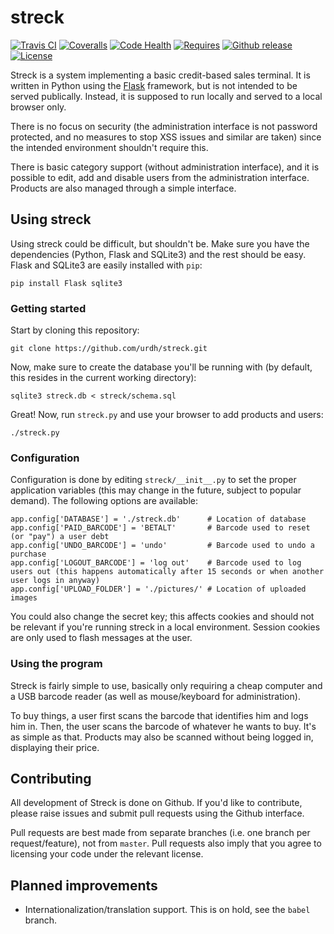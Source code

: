 # streck

[![Travis CI](https://img.shields.io/travis/urdh/streck.svg)](https://travis-ci.org/urdh/streck)
[![Coveralls](https://img.shields.io/coveralls/urdh/streck.svg)](https://coveralls.io/r/urdh/streck)
[![Code Health](https://landscape.io/github/urdh/streck/master/landscape.svg?style=flat)](https://landscape.io/github/urdh/streck/master)
[![Requires](https://img.shields.io/requires/github/urdh/streck.svg)](https://requires.io/github/urdh/streck/requirements)
[![Github release](https://img.shields.io/github/release/urdh/streck.svg)](https://github.com/urdh/streck/releases)
[![License](https://img.shields.io/badge/license-ISC-blue.svg)](https://github.com/urdh/streck/blob/master/LICENSE)

Streck is a system implementing a basic credit-based sales terminal. It is written in Python using the [Flask][flask] framework, but is not intended to be served publically. Instead, it is supposed to run locally and served to a local browser only.

There is no focus on security (the administration interface is not password protected, and no measures to stop XSS issues and similar are taken) since the intended environment shouldn't require this.

There is basic category support (without administration interface), and it is possible to edit, add and disable users from the administration interface. Products are also managed through a simple interface.

[flask]: http://flask.pocoo.org

## Using streck

Using streck could be difficult, but shouldn't be. Make sure you have the dependencies (Python, Flask and SQLite3) and the rest should be easy. Flask and SQLite3 are easily installed with `pip`:

	pip install Flask sqlite3

### Getting started

Start by cloning this repository:

	git clone https://github.com/urdh/streck.git

Now, make sure to create the database you'll be running with (by default, this resides in the current working directory):

	sqlite3 streck.db < streck/schema.sql

Great! Now, run `streck.py` and use your browser to add products and users:

	./streck.py

### Configuration

Configuration is done by editing `streck/__init__.py` to set the proper application variables (this may change in the future, subject to popular demand). The following options are available:

	app.config['DATABASE'] = './streck.db'      # Location of database
	app.config['PAID_BARCODE'] = 'BETALT'       # Barcode used to reset (or "pay") a user debt
	app.config['UNDO_BARCODE'] = 'undo'         # Barcode used to undo a purchase
	app.config['LOGOUT_BARCODE'] = 'log out'    # Barcode used to log users out (this happens automatically after 15 seconds or when another user logs in anyway)
	app.config['UPLOAD_FOLDER'] = './pictures/' # Location of uploaded images

You could also change the secret key; this affects cookies and should not be relevant if you're running streck in a local environment. Session cookies are only used to flash messages at the user.

### Using the program

Streck is fairly simple to use, basically only requiring a cheap computer and a USB barcode reader (as well as mouse/keyboard for administration).

To buy things, a user first scans the barcode that identifies him and logs him in. Then, the user scans the barcode of whatever he wants to buy. It's as simple as that. Products may also be scanned without being logged in, displaying their price.

## Contributing

All development of Streck is done on Github. If you'd like to contribute, please raise issues and submit pull requests using the Github interface.

Pull requests are best made from separate branches (i.e. one branch per request/feature), not from `master`. Pull requests also imply that you agree to licensing your code under the relevant license.

## Planned improvements

* Internationalization/translation support. This is on hold, see the `babel` branch.
